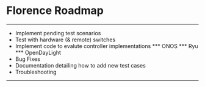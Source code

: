 # Florence Roadmap

---

* Implement pending test scenarios
* Test with hardware (& remote) switches
* Implement code to evalute controller implementations
*** ONOS
*** Ryu
*** OpenDayLight
* Bug Fixes
* Documentation detailing how to add new test cases
* Troubleshooting

---

